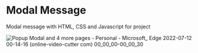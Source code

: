 # Modal Message
Modal message with HTML, CSS and Javascript for project

![Popup Modal and 4 more pages - Personal - Microsoft_ Edge 2022-07-12 00-14-16 (online-video-cutter com) 00_00_00-00_00_30](https://user-images.githubusercontent.com/73951075/178321221-56203ad0-d6dd-4ead-9696-f59fd10999bd.gif)
